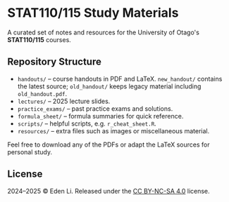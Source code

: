 # STAT110/115 Study Materials

A curated set of notes and resources for the University of Otago's **STAT110/115** courses. 

## Repository Structure
- `handouts/` – course handouts in PDF and LaTeX. `new_handout/` contains the latest source; `old_handout/` keeps legacy material including `old_handout.pdf`.
- `lectures/` – 2025 lecture slides.
- `practice_exams/` – past practice exams and solutions.
- `formula_sheet/` – formula summaries for quick reference.
- `scripts/` – helpful scripts, e.g. `r_cheat_sheet.R`.
- `resources/` – extra files such as images or miscellaneous material.

Feel free to download any of the PDFs or adapt the LaTeX sources for personal study.

## License
2024–2025 © Eden Li. Released under the [CC BY-NC-SA 4.0](https://creativecommons.org/licenses/by-nc-sa/4.0/) license.
